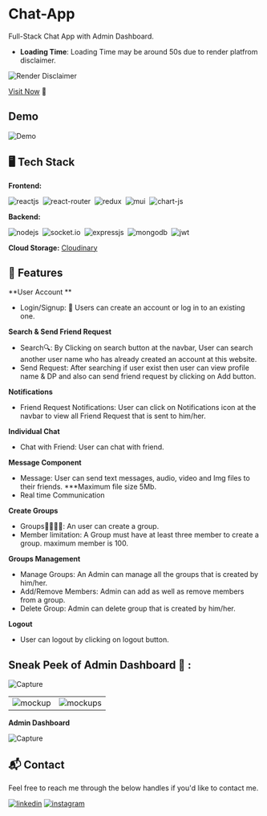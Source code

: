 
# Chat-App
Full-Stack Chat App with Admin Dashboard.

- **Loading Time**: Loading Time may be around 50s due to render platfrom disclaimer.

![Render Disclaimer](https://res.cloudinary.com/ddxwcwxhl/image/upload/v1728108870/samples/landscapes/ta8hyhwztzdmnrsg32mg.png)&nbsp;

[Visit Now](https://chat-app-frontend-usr3.vercel.app/) 🚀

## Demo

![Demo](https://res.cloudinary.com/ddxwcwxhl/image/upload/v1728111233/samples/landscapes/sruojprtj4cvbmptmyl8.gif)&nbsp;

## 🖥️ Tech Stack
**Frontend:**

![reactjs](https://img.shields.io/badge/React-20232A?style=for-the-badge&logo=react&logoColor=61DAFB)&nbsp;
![react-router](https://img.shields.io/badge/React_Router-CA4245?style=for-the-badge&logo=react-router&logoColor=white)&nbsp;
![redux](https://img.shields.io/badge/Redux-593D88?style=for-the-badge&logo=redux&logoColor=white)&nbsp;
![mui](https://img.shields.io/badge/Material--UI-0081CB?style=for-the-badge&logo=material-ui&logoColor=white)&nbsp;
![chart-js](https://img.shields.io/badge/Chart.js-FF6384?style=for-the-badge&logo=chartdotjs&logoColor=white)&nbsp;

**Backend:**

![nodejs](https://img.shields.io/badge/Node.js-43853D?style=for-the-badge&logo=node.js&logoColor=white)&nbsp;
![socket.io](https://media.dev.to/cdn-cgi/image/width=160,height=70,fit=cover,gravity=auto,format=auto/https%3A%2F%2Fdev-to-uploads.s3.amazonaws.com%2Fi%2F9ukpln29sl8qt01w9fea.png)&nbsp;
![expressjs](https://img.shields.io/badge/Express.js-000000?style=for-the-badge&logo=express&logoColor=white)&nbsp;
![mongodb](https://img.shields.io/badge/MongoDB-4EA94B?style=for-the-badge&logo=mongodb&logoColor=white)&nbsp;
![jwt](	https://img.shields.io/badge/JWT-000000?style=for-the-badge&logo=JSON%20web%20tokens&logoColor=white)&nbsp;


**Cloud Storage:** [Cloudinary](https://cloudinary.com/)

## 🚀 Features

**User Account **
- Login/Signup: 🚪 Users can create an account or log in to an existing one.

**Search & Send Friend Request**
- Search🔍:  By Clicking on search button at the navbar, User can search another user name who has already created an account at this website.
- Send Request: After searching if user exist then user can view profile name & DP and also can send friend request by clicking on Add button. 

**Notifications**
- Friend Request Notifications: User can click on Notifications icon at the navbar to view all Friend Request that is sent to him/her.
  
**Individual Chat**
- Chat with Friend:  User can chat with friend.

**Message Component**
- Message: User can send text messages, audio, video and Img files to their friends. ***Maximum file size 5Mb.
- Real time Communication
  
**Create Groups**
- Groups👨‍👩‍👧‍👧: An user can create a group.
- Member limitation: A Group must have at least three member to create a group. maximum member is 100.
  
**Groups Management**
- Manage Groups: An Admin can manage all the groups that is created by him/her.
- Add/Remove Members: Admin can add as well as remove members from a group.
- Delete Group: Admin can delete group that is created by him/her.

**Logout**
- User can logout by clicking on logout button.

## Sneak Peek of Admin Dashboard 🙈 :
![Capture](https://res.cloudinary.com/ddxwcwxhl/image/upload/v1728073807/samples/landscapes/zw3alamys9w2fstqjkw8.png)

<table>
  <tr>
    <td><img src="https://res.cloudinary.com/ddxwcwxhl/image/upload/v1728073806/samples/landscapes/yjlrtl4naxcyzktkyahr.png" alt="mockup" /></td>
    <td><img src="https://res.cloudinary.com/ddxwcwxhl/image/upload/v1728073806/samples/landscapes/um3iyq0pqllf2wpgxzef.png" alt="mockups" /></td>
  </tr>
  
</table>

**Admin Dashboard**

![Capture](https://res.cloudinary.com/ddxwcwxhl/image/upload/v1728073806/samples/landscapes/yizsbllyt0knfmp7iqwv.png)

<h2>📬 Contact</h2>

Feel free to reach me through the below handles if you'd like to contact me.

[![linkedin](https://img.shields.io/badge/LinkedIn-0077B5?style=for-the-badge&logo=linkedin&logoColor=white)](https://www.linkedin.com/in/roushan-singh-645819236/)
[![instagram](https://img.shields.io/badge/Instagram-E4405F?style=for-the-badge&logo=instagram&logoColor=white)](https://instagram.com/roushansingh3698?igshid=MzMyNGUyNmU2YQ==)


